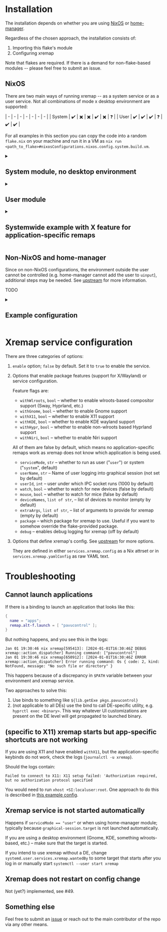 # Installation

The installation depends on whether you are using [NixOS](#nixos) or [home-manager](#non-nixos-and-home-manager).

Regardless of the chosen approach, the installation consists of:

1. Importing this flake's module
2. Configuring xremap

Note that flakes are required. If there is a demand for non-flake-based modules -- please feel free to submit an issue.

## NixOS

There are two main ways of running xremap -- as a system service or as a user service. Not all combinations of mode x desktop environment are supported:

| - | - | - | - | - | - | - |
| System | :heavy_check_mark: | :heavy_multiplication_x: | :heavy_multiplication_x: | :heavy_check_mark: | :heavy_multiplication_x: | :question: |
| User   | :heavy_check_mark: | :heavy_check_mark: |  :heavy_check_mark:       | :question: | :heavy_check_mark:           | :heavy_check_mark: |

For all examples in this section you can copy the code into a random `flake.nix` on your machine and run it in a VM as `nix run <path_to_flake>#nixosConfigurations.nixos.config.system.build.vm`.

<details>
 <summary>
  
  ## System module, no desktop environment
  </summary>

  A very simple configuration that globally maps CapsLock to Escape and Ctrl+U to Page Up can look like this:
  
  ```nix
  # flake.nix
  {
    inputs.xremap-flake.url = "github:xremap/nix-flake";
    outputs = inputs@{ nixpkgs, ... }: {
      nixosConfigurations.nixos = nixpkgs.lib.nixosSystem {
        system = "x86_64-linux";
        modules = [
          inputs.xremap-flake.nixosModules.default
          /* This is effectively an inline module */
          {
            users.users.root.password = "hunter2";
            system.stateVersion = "24.05";

            services.xremap.enable = true;
  
            # Modmap for single key rebinds
            services.xremap.config.modmap = [
              {
                name = "Global";
                remap = { "CapsLock" = "Esc"; }; # globally remap CapsLock to Esc
              }
            ];
  
            # Keymap for key combo rebinds
            services.xremap.config.keymap = [
              {
                name = "Example ctrl-u > pageup rebind";
                remap = { "C-u" = "PAGEUP"; };
                # NOTE: no application-specific remaps work without features (see configuration)
              }
            ];
          }
        ];
      };
    };
  }
  ```
</details>


<details>
  <summary>
   
   ## User module
   </summary>

  ```nix
  # flake.nix
  {
    inputs.xremap-flake.url = "github:xremap/nix-flake";
    outputs = inputs@{ nixpkgs, ... }: {
      nixosConfigurations.nixos = nixpkgs.lib.nixosSystem {
        system = "x86_64-linux";
        modules = [
          inputs.xremap-flake.nixosModules.default
          /* This is effectively an inline module */
          {
            users.users.root.password = "hunter2";
            users.users.alice = {
              password = "hunter2";
              isNormalUser = true;
            };
  
            system.stateVersion = "24.05";
            # This configures the service to only run for a specific user
            services.xremap = {
              enable = true;
              /* NOTE: since this sample configuration does not have any DE, xremap needs to be started manually by systemctl --user start xremap */
              serviceMode = "user";
              userName = "alice";
            };
            # Modmap for single key rebinds
            services.xremap.config.modmap = [
              {
                name = "Global";
                remap = { "CapsLock" = "Esc"; }; # globally remap CapsLock to Esc
              }
            ];
  
            # Keymap for key combo rebinds
            services.xremap.config.keymap = [
              {
                name = "Example ctrl-u > pageup rebind";
                remap = { "C-u" = "PAGEUP"; };
              }
            ];
          }
        ];
      };
    };
  }
  ```
</details>

<details>
  <summary>
   
  ## Systemwide example with X feature for application-specific remaps 
  </summary>

  ```nix
  # flake.nix
  {
    inputs.xremap-flake.url = "github:xremap/nix-flake";
    outputs = inputs@{ nixpkgs, ... }: {
      nixosConfigurations.nixos = nixpkgs.lib.nixosSystem {
        system = "x86_64-linux";
        modules = [
          inputs.xremap-flake.nixosModules.default
          /* This is effectively an inline module */
          (
            { pkgs, ... }:
            {
              users.users.root.password = "hunter2";
              users.users.alice = {
                password = "hunter2";
                isNormalUser = true;
                extraGroups = [ "wheel" ];
              };
  
              system.stateVersion = "24.05";
  
              services.xserver = {
                enable = true;
                desktopManager.xfce.enable = true; # xfce is just an example
              };
              environment.systemPackages = [ pkgs.kitty ];
  
              /* Run a single one-shot service that allows root's services to access user's X session */
              systemd.user.services.set-xhost = {
                description = "Run a one-shot command upon user login";
                path = [ pkgs.xorg.xhost ];
                wantedBy = [ "default.target" ];
                script = "xhost +SI:localuser:root";
                environment.DISPLAY = ":0.0"; # NOTE: This is hardcoded for this flake
              };
  
              /* Enable X11 feature support */
              services.xremap.withX11 = true;
              services.xremap.enable = true;
              # Modmap for single key rebinds
              services.xremap.config.modmap = [
                {
                  name = "Global";
                  remap = { "CapsLock" = "Esc"; }; # globally remap CapsLock to Esc
                }
              ];
  
              # Keymap for key combo rebinds
              services.xremap.config.keymap = [
                {
                  name = "Example ctrl-u > pageup rebind, only for specific application";
                  remap = { "C-u" = "PAGEUP"; };
                  application.only = [ "kitty" ];
                }
              ];
            }
          )
        ];
      };
    };
  }
  ```
</details>

## Non-NixOS and home-manager

Since on non-NixOS configurations, the environment outside the user cannot be controlled (e.g. home-manager cannot add the user to `uinput`), additional steps may be needed. See [upstream](https://github.com/k0kubun/xremap) for more information.

TODO

<details>
  <summary>

  ## Example configuration
  </summary>

  ```nix
  {
    description = "Home-manager flake for xremap";

    inputs = {
      nixpkgs.url = "nixpkgs/nixos-24.11";

      home-manager.url = "github:nix-community/home-manager/release-24.11";
      home-manager.inputs.nixpkgs.follows = "nixpkgs";

      xremap-flake.url = "github:xremap/nix-flake";
    };

    outputs = inputs@{ self, nixpkgs, home-manager, ... }:
      let
        lib = nixpkgs.lib;
        system = "x86_64-linux";
        pkgs = nixpkgs.legacyPackages.${system};
      in {
        ...
        homeConfigurations = {
          user = home-manager.lib.homeManagerConfiguration {
            inherit pkgs;
            modules = [
              inputs.xremap-flake.homeManagerModules.default
              {
                services.xremap = {
                  enable = true;
                  # Modmap for single key rebinds
                  config.modmap = [{
                    name = "Global";
                    remap = { "CapsLock" = "Esc"; };
                  }];

                  # Keymap for key combo rebinds
                  config.keymap = [{
                    name = "Example ctrl-u > pageup rebind";
                    remap = { "C-u" = "PAGEUP"; };
                  }];
                };
              }
            ];
          };
        };
      };
  }
  ```
</details>

# Xremap service configuration

There are three categories of options:

1. `enable` option; `false` by default. Set it to `true` to enable the service.
2. Options that enable package features (support for X/Wayland) or service configuration.

    Feature flags are:

    * `withWlroots`, `bool` – whether to enable wlroots-based compositor support (Sway, Hyprland, etc.)
    * `withGnome`, `bool` – whether to enable Gnome support
    * `withX11`, `bool` – whether to enable X11 support
    * `withKDE`, `bool` – whether to enable KDE wayland support
    * `withHypr`, `bool` – whether to enable non-wlroots based Hyprland support
    * `withNiri`, `bool` – whether to enable Niri support

    All of them are false by default, which means no application-specific remaps work as xremap does not know which application is being used.

    * `serviceMode`, `str` – whether to run as user ("`user`") or system ("`system`", default)
    * `userName`, `str` – Name of user logging into graphical session (not set by default)
    * `userId`, `int` – user under which IPC socket runs (1000 by default)
    * `watch`, `bool` – whether to watch for new devices (false by default)
    * `mouse`, `bool` – whether to watch for mice (false by default)
    * `deviceNames`, `list of str`, – list of devices to monitor (empty by default)
    * `extraArgs`, `list of str`, – list of arguments to provide for xremap (empty by default)
    * `package` – which package for xremap to use. Useful if you want to somehow override the flake-provided package.
    * `debug` – enables debug logging for xremap (off by default)

3. Options that define xremap's config. See [upstream](https://github.com/k0kubun/xremap) for more options.

    They are defined in either `services.xremap.config` as a Nix attrset or in `services.xremap.yamlConfig` as raw YAML text.


# Troubleshooting

## Cannot launch applications

If there is a binding to launch an application that looks like this:

```nix
{
  name = "apps";
  remap.alt-f.launch = [ "pavucontrol" ];
}
```

But nothing happens, and you see this in the logs:

```
Jan 01 19:30:46 nix xremap[595413]: [2024-01-01T16:30:46Z DEBUG xremap::action_dispatcher] Running command: ["pavucontrol"]
Jan 01 19:30:46 nix xremap[650912]: [2024-01-01T16:30:46Z ERROR xremap::action_dispatcher] Error running command: Os { code: 2, kind: NotFound, message: "No such file or directory" }
```

This happens because of a discrepancy in `$PATH` variable between your environment and xremap service.

Two approaches to solve this:
1. Use binds to something like `${lib.getExe pkgs.pavucontrol}`
2. (not applicable to all DEs) use the bind to call DE-specific utility, e.g. `hyprctl exec <binary>`. This way whatever UI customizations are present on the DE level will get propagated to launched binary.

## (specific to X11) xremap starts but app-specific shortcuts are not working

If you are using X11 and have enabled `withX11`, but the application-specific keybinds do not work, check the logs (`journalctl -u xremap`).

Should the logs contain:

```
Failed to connect to X11: X11 setup failed: 'Authorization required, but no authorization protocol specified
```

You would need to run `xhost +SI:localuser:root`. One approach to do this is described in [this example config](#systemwide-example-with-x-feature-for-application-specific-remaps).

## Xremap service is not started automatically

Happens if `serviceMode == "user"` or when using home-manager module; typically because `graphical-session.target` is not launched automatically.

If you are using a desktop environment (Gnome, KDE, something wlroots-based, etc.) – make sure that the target is started.

If you intend to use xremap without a DE, change `systemd.user.services.xremap.wantedBy` to some target that starts after you log in or manually start `systemctl --user start xremap`

## Xremap does not restart on config change

Not (yet?) implemented, see #49.

## Something else

Feel free to submit an [issue](https://github.com/xremap/nix-flake/issues) or reach out to the main contributor of the repo via any other means.
